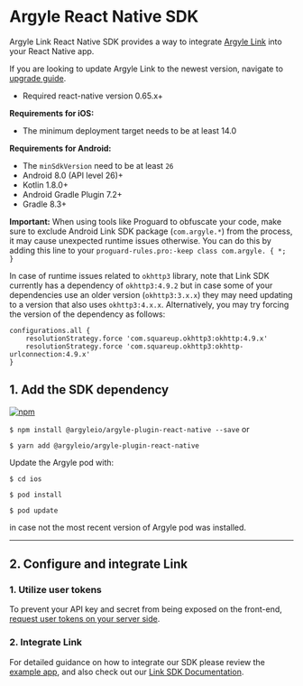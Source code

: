 # Argyle React Native SDK

Argyle Link React Native SDK provides a way to integrate [Argyle Link](https://argyle.com/docs/link/overview) into your React Native app.

If you are looking to update Argyle Link to the newest version, navigate to [upgrade guide](UPGRADING.md).

- Required react-native version 0.65.x+

**Requirements for iOS:**

- The minimum deployment target needs to be at least 14.0

**Requirements for Android:**

- The `minSdkVersion` need to be at least `26`
- Android 8.0 (API level 26)+
- Kotlin 1.8.0+
- Android Gradle Plugin 7.2+
- Gradle 8.3+

**Important:** When using tools like Proguard to obfuscate your code, make sure to exclude Android Link SDK package (`com.argyle.*`) from the process, it may cause unexpected runtime issues otherwise. You can do this by adding this line to your `proguard-rules.pro:-keep class com.argyle. { *; }`

In case of runtime issues related to `okhttp3` library, note that Link SDK currently has a dependency of `okhttp3:4.9.2` but in case some of your dependencies use an older version (`okhttp3:3.x.x`) they may need updating to a version that also uses `okhttp3:4.x.x`. Alternatively, you may try forcing the version of the dependency as follows:
```
configurations.all {
    resolutionStrategy.force 'com.squareup.okhttp3:okhttp:4.9.x'
    resolutionStrategy.force 'com.squareup.okhttp3:okhttp-urlconnection:4.9.x'
}
```

## 1. Add the SDK dependency

[![npm](https://img.shields.io/npm/v/@argyleio/argyle-plugin-react-native?style=for-the-badge)](https://www.npmjs.com/package/@argyleio/argyle-plugin-react-native)

`$ npm install @argyleio/argyle-plugin-react-native --save` or

`$ yarn add @argyleio/argyle-plugin-react-native`

Update the Argyle pod with:

`$ cd ios`

`$ pod install`

`$ pod update`

in case not the most recent version of Argyle pod was installed.

--- 

## 2. Configure and integrate Link

### 1. Utilize user tokens

To prevent your API key and secret from being exposed on the front-end, [request user tokens on your server side](https://argyle.com/docs/link/user-tokens#creating-a-user-token).

### 2. Integrate Link

For detailed guidance on how to integrate our SDK please review the [example app](example/src/LinkExample.tsx), and also check out our [Link SDK Documentation](https://argyle.com/docs/link/overview).
